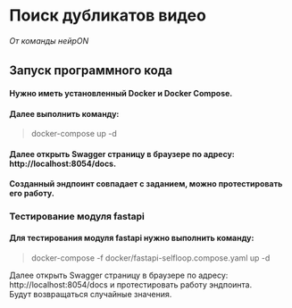 # Поиск дубликатов видео
###### От команды нейрON

## Запуск программного кода
#### Нужно иметь установленный Docker и Docker Compose.
#### Далее выполнить команду:
> docker-compose up -d  

#### Далее открыть Swagger страницу в браузере по адресу: http://localhost:8054/docs. 
#### Созданный эндпоинт совпадает с заданием, можно протестировать его работу.

### Тестирование модуля fastapi
#### Для тестирования модуля fastapi нужно выполнить команду:
> docker-compose -f docker/fastapi-selfloop.compose.yaml up -d

Далее открыть Swagger страницу в браузере по адресу: http://localhost:8054/docs и протестировать работу эндпоинта.  
Будут возвращаться случайные значения.
